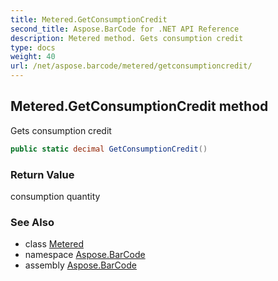 ```yaml
---
title: Metered.GetConsumptionCredit
second_title: Aspose.BarCode for .NET API Reference
description: Metered method. Gets consumption credit
type: docs
weight: 40
url: /net/aspose.barcode/metered/getconsumptioncredit/
---
```

## Metered.GetConsumptionCredit method

Gets consumption credit

```csharp
public static decimal GetConsumptionCredit()
```

### Return Value

consumption quantity

### See Also

* class [Metered](../)
* namespace [Aspose.BarCode](../../metered/)
* assembly [Aspose.BarCode](../../../)


